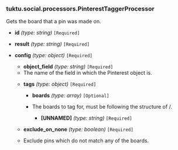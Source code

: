 ### tuktu.social.processors.PinterestTaggerProcessor
Gets the board that a pin was made on.

  * **id** *(type: string)* `[Required]`

  * **result** *(type: string)* `[Required]`

  * **config** *(type: object)* `[Required]`

    * **object_field** *(type: string)* `[Required]`
    - The name of the field in which the Pinterest object is.

    * **tags** *(type: object)* `[Required]`

      * **boards** *(type: array)* `[Optional]`
      - The boards to tag for, must be following the structure of <username>/<boardname>.

        * **[UNNAMED]** *(type: string)* `[Required]`

    * **exclude_on_none** *(type: boolean)* `[Required]`
    - Exclude pins which do not match any of the boards.

